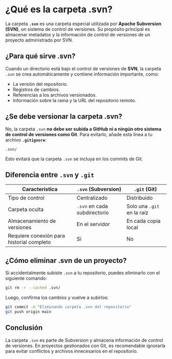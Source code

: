 # ¿Qué es la carpeta .svn?

La carpeta **`.svn`** es una carpeta especial utilizada por **Apache Subversion (SVN)**, un sistema de control de versiones. Su propósito principal es almacenar metadatos y la información de control de versiones de un proyecto administrado por SVN.

## ¿Para qué sirve .svn?

Cuando un directorio está bajo el control de versiones de **SVN**, la carpeta `.svn` se crea automáticamente y contiene información importante, como:
- La versión del repositorio.
- Registros de cambios.
- Referencias a los archivos versionados.
- Información sobre la rama y la URL del repositorio remoto.

## ¿Se debe versionar la carpeta .svn?

No, la carpeta `.svn` **no debe ser subida a GitHub ni a ningún otro sistema de control de versiones como Git**. Para evitarlo, añade esta línea a tu archivo **`.gitignore`**:

```
.svn/
```

Esto evitará que la carpeta `.svn` se incluya en los commits de Git.

## Diferencia entre `.svn` y `.git`

| Característica | `.svn` (Subversion) | `.git` (Git) |
|--------------|----------------|-------------|
| Tipo de control | Centralizado | Distribuido |
| Carpeta oculta | `.svn` en cada subdirectorio | Solo una `.git` en la raíz |
| Almacenamiento de versiones | En el servidor | En cada copia local |
| Requiere conexión para historial completo | Sí | No |

## ¿Cómo eliminar .svn de un proyecto?
Si accidentalmente subiste `.svn` a tu repositorio, puedes eliminarlo con el siguiente comando:

```bash
git rm -r --cached .svn/
```

Luego, confirma los cambios y vuelve a subirlos:

```bash
git commit -m "Eliminando carpeta .svn del repositorio"
git push origin main
```

## Conclusión

La carpeta `.svn` es parte de Subversion y almacena información de control de versiones. En proyectos gestionados con Git, es recomendable ignorarla para evitar conflictos y archivos innecesarios en el repositorio.

